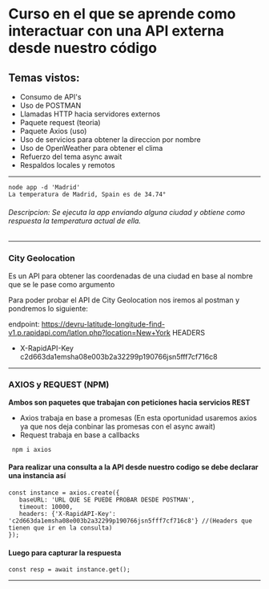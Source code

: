 # Curso en el que se aprende como interactuar con una API externa desde nuestro código


## Temas vistos:

* Consumo de API's
* Uso de POSTMAN
* Llamadas HTTP hacia servidores externos
* Paquete request (teoria)
* Paquete Axios (uso)
* Uso de servicios para obtener la direccion por nombre
* Uso de OpenWeather para obtener el clima
* Refuerzo del tema async await
* Respaldos locales y remotos 

-----------------------------------------------------------------------------

```
node app -d 'Madrid'
La temperatura de Madrid, Spain es de 34.74°

```
###### Descripcion: Se ejecuta la app enviando alguna ciudad y obtiene como respuesta la temperatura actual de ella.

-----------------------------------------------------------------------------

### City Geolocation
Es un API para obtener las coordenadas de una ciudad en base al nombre que se le pase como argumento

Para poder probar el API de City Geolocation nos iremos al postman y pondremos lo siguiente:

endpoint: https://devru-latitude-longitude-find-v1.p.rapidapi.com/latlon.php?location=New+York
HEADERS
- X-RapidAPI-Key c2d663da1emsha08e003b2a32299p190766jsn5fff7cf716c8


-----------------------------------------------------------------------------
### AXIOS y REQUEST (NPM)
<b>Ambos son paquetes que trabajan con peticiones hacia servicios REST</b>

- Axios trabaja en base a promesas (En esta oportunidad usaremos axios ya que nos deja conbinar las promesas con el async await)
- Request trabaja en base a callbacks

```
 npm i axios
```
#### Para realizar una consulta a la API desde nuestro codigo se debe declarar una instancia así
```
const instance = axios.create({
   baseURL: 'URL QUE SE PUEDE PROBAR DESDE POSTMAN',
   timeout: 10000, 
   headers: {'X-RapidAPI-Key': 'c2d663da1emsha08e003b2a32299p190766jsn5fff7cf716c8'} //(Headers que tienen que ir en la consulta)
});
```
#### Luego para capturar la respuesta
```
const resp = await instance.get();
```
-----------------------------------------------------------------------------